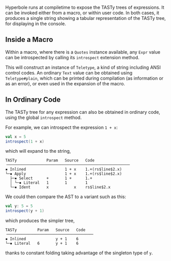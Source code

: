 Hyperbole runs at compiletime to expose the TASTy trees of expressions. It can be
invoked either from a macro, or within user code. In both cases, it produces a
single string showing a tabular representation of the TASTy tree, for displaying
in the console.

## Inside a Macro

Within a macro, where there is a `Quotes` instance available, any `Expr` value can
be introspected by calling its `introspect` extension method.

This will construct an instance of `Teletype`, a kind of string including ANSI
control codes. An ordinary `Text` value can be obtained using `Teletype#plain`,
which can be printed during compilation (as information or as an error), or
even used in the expansion of the macro.

## In Ordinary Code

The TASTy tree for any expression can also be obtained in ordinary code, using the
global `introspect` method.

For example, we can introspect the expression `1 + x`:
```scala
val x = 5
introspect(1 + x)
```
which will expand to the string,
```
TASTy             Param   Source   Code
╶─────────────────────────────────────────────────────╴
▪ Inlined                 1 + x    1.+(rs$line$2.x)
└─▪ Apply                 1 + x    1.+(rs$line$2.x)
  ├─▪ Select      +       1 +      1.+
  │ └─▪ Literal   1       1        1
  └─▪ Ident       x           x    rs$line$2.x
```

We could then compare the AST to a variant such as this:
```scala
val y: 5 = 5
introspect(y + 1)
```
which produces the simpler tree,
```
TASTy         Param   Source   Code
╶─────────────────────────────────────╴
▪ Inlined             y + 1    6
└─▪ Literal   6       y + 1    6
```
thanks to constant folding taking advantage of the singleton type of `y`.
